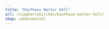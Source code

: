 ```yaml
---
title: "Kaufhaus Walter Hell"
url: /sieghartskirchen/kaufhaus-walter-hell/
shop: Lebensmittel
---
```

